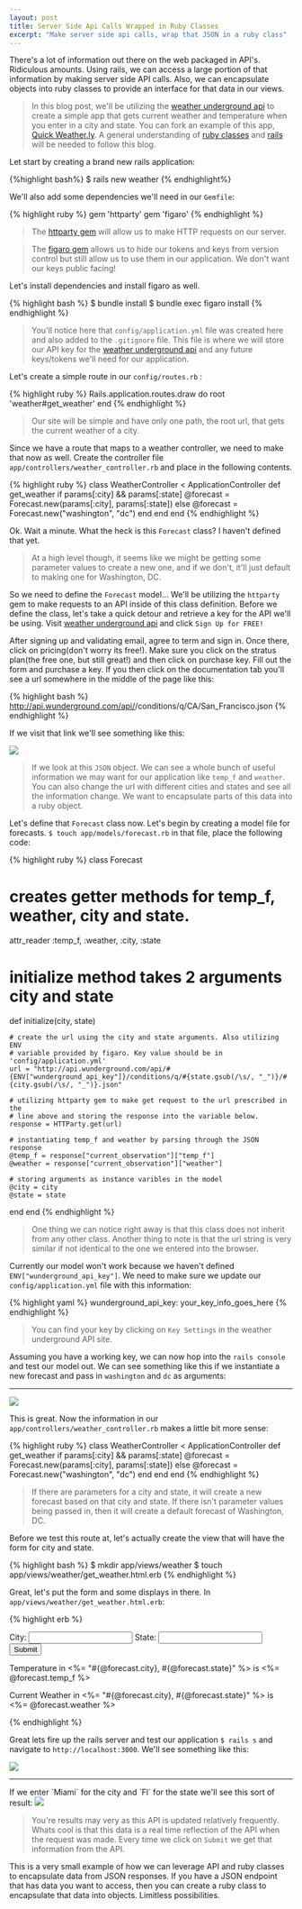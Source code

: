 ```yaml
---
layout: post
title: Server Side Api Calls Wrapped in Ruby Classes
excerpt: "Make server side api calls, wrap that JSON in a ruby class"
---
```


There's a lot of information out there on the web packaged in API's. Ridiculous amounts. Using rails, we can access a large portion of that information by making server side API calls. Also, we can encapsulate objects into ruby classes to provide an interface for that data in our views.

> In this blog post, we'll be utilizing the [weather underground api](www.wunderground.com/weather/api/) to create a simple app that gets current weather and temperature when you enter in a city and state. You can fork an example of this app, [Quick Weather.ly](https://github.com/ga-dc/rails_weather_api). A general understanding of [ruby classes](http://andrewsunglaekim.github.io/OOP-There-It-Is/) and [rails](http://guides.rubyonrails.org/getting_started.html) will be needed to follow this blog.

Let start by creating a brand new rails application:

{%highlight bash%}
$ rails new weather
{% endhighlight%}

We'll also add some dependencies we'll need in our `Gemfile`:

{% highlight ruby %}
gem 'httparty'
gem 'figaro'
{% endhighlight %}

> The [httparty gem](https://github.com/jnunemaker/httparty) will allow us to make HTTP requests on our server.

> The [figaro gem](https://github.com/laserlemon/figaro) allows us to hide our tokens and keys from version control but still allow us to use them in our application. We don't want our keys public facing!

Let's install dependencies and install figaro as well.

{% highlight bash %}
$ bundle install
$ bundle exec figaro install
{% endhighlight %}

> You'll notice here that `config/application.yml` file was created here and also added to the `.gitignore` file. This file is where we will store our API key for the [weather underground api](www.wunderground.com/weather/api/) and any future keys/tokens we'll need for our application.

Let's create a simple route in our `config/routes.rb` :

{% highlight ruby %}
Rails.application.routes.draw do
  root 'weather#get_weather'
end
{% endhighlight %}

> Our site will be simple and have only one path, the root url, that gets the current weather of a city.

Since we have a route that maps to a weather controller, we need to make that now as well. Create the controller file `app/controllers/weather_controller.rb` and place in the following contents.

{% highlight ruby %}
class WeatherController < ApplicationController
  def get_weather
    if params[:city] && params[:state]
      @forecast = Forecast.new(params[:city], params[:state])
    else
      @forecast = Forecast.new("washington", "dc")
    end
  end
end
{% endhighlight %}

Ok. Wait a minute. What the heck is this `Forecast` class? I haven't defined that yet.

> At a high level though, it seems like we might be getting some parameter values to create a new one, and if we don't, it'll just default to making one for Washington, DC.

So we need to define the `Forecast` model... We'll be utilizing the `httparty` gem to make requests to an API inside of this class definition. Before we define the class, let's take a quick detour and retrieve a key for the API we'll be using. Visit [weather underground api](http://www.wunderground.com/weather/api/?MR=1) and click `Sign Up for FREE!`

After signing up and validating email, agree to term and sign in. Once there, click on pricing(don't worry its free!). Make sure you click on the stratus plan(the free one, but still great!) and then click on purchase key. Fill out the form and purchase a key. If you then click on the documentation tab you'll see a url somewhere in the middle of the page like this:

{% highlight bash %}
http://api.wunderground.com/api/<your key here>/conditions/q/CA/San_Francisco.json
{% endhighlight %}

If we visit that link we'll see something like this:

<img src="/images/weatherjson.png">

> If we look at this `JSON` object. We can see a whole bunch of useful information we may want for our application like `temp_f` and `weather`. You can also change the url with different cities and states and see all the information change. We want to encapsulate parts of this data into a ruby object.

Let's define that `Forecast` class now. Let's begin by creating a model file for forecasts. `$ touch app/models/forecast.rb` in that file, place the following code:

{% highlight ruby %}
class Forecast
  # creates getter methods for temp_f, weather, city and state.
  attr_reader :temp_f, :weather, :city, :state

  # initialize method takes 2 arguments city and state
  def initialize(city, state)

    # create the url using the city and state arguments. Also utilizing ENV
    # variable provided by figaro. Key value should be in 'config/application.yml'
    url = "http://api.wunderground.com/api/#{ENV["wunderground_api_key"]}/conditions/q/#{state.gsub(/\s/, "_")}/#{city.gsub(/\s/, "_")}.json"

    # utilizing httparty gem to make get request to the url prescribed in the
    # line above and storing the response into the variable below.
    response = HTTParty.get(url)

    # instantiating temp_f and weather by parsing through the JSON response
    @temp_f = response["current_observation"]["temp_f"]
    @weather = response["current_observation"]["weather"]

    # storing arguments as instance varibles in the model
    @city = city
    @state = state
  end
end
{% endhighlight %}

> One thing we can notice right away is that this class does not inherit from any other class. Another thing to note is that the url string is very similar if not identical to the one we entered into the browser.

Currently our model won't work because we haven't defined `ENV["wunderground_api_key"]`. We need to make sure we update our `config/application.yml` file with this information:

{% highlight yaml %}
wunderground_api_key: your_key_info_goes_here
{% endhighlight %}

> You can find your key by clicking on `Key Settings` in the weather underground API site.

Assuming you have a working key, we can now hop into the `rails console` and test our model out. We can see something like this if we instantiate a new forecast and pass in `washington` and `dc` as arguments:

<hr>

<img src="/images/forecast_rails_c.png">

This is great. Now the information in our `app/controllers/weather_controller.rb` makes a little bit more sense:

{% highlight ruby %}
class WeatherController < ApplicationController
  def get_weather
    if params[:city] && params[:state]
      @forecast = Forecast.new(params[:city], params[:state])
    else
      @forecast = Forecast.new("washington", "dc")
    end
  end
end
{% endhighlight %}

> If there are parameters for a city and state, it will create a new forecast based on that city and state. If there isn't parameter values being passed in, then it will create a default forecast of Washington, DC.

Before we test this route at, let's actually create the view that will have the form for city and state.

{% highlight bash %}
$ mkdir app/views/weather
$ touch app/views/weather/get_weather.html.erb
{% endhighlight %}

Great, let's put the form and some displays in there. In `app/views/weather/get_weather.html.erb`:

{% highlight erb %}
<form method="get" action="/">
  <label>City:</label>
  <input name="city" type="text">
  <label>State:</label>
  <input name="state" type="text">
  <input type="submit">
</form>


<p>Temperature in <%= "#{@forecast.city}, #{@forecast.state}" %> is <%= @forecast.temp_f %></p>
<p>Current Weather in <%= "#{@forecast.city}, #{@forecast.state}" %> is <%= @forecast.weather %></p>

{% endhighlight %}

Great lets fire up the rails server and test our application `$ rails s` and navigate to `http://localhost:3000`. We'll see something like this:

<img src="/images/no_params.png">
<hr>
If we enter `Miami` for the city and `Fl` for the state we'll see this sort of result:

<img src="/images/params_weather.png">

> You're results may very as this API is updated relatively frequently. Whats cool is that this data is a real time reflection of the API when the request was made. Every time we click on `Submit` we get that information from the API.

This is a very small example of how we can leverage API and ruby classes to encapsulate data from JSON responses. If you have a JSON endpoint that has data you want to access, then you can create a ruby class to encapsulate that data into objects. Limitless possibilities.
